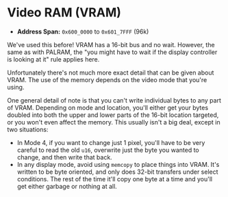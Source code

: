 # Video RAM (VRAM)

* **Address Span:** `0x600_0000` to `0x601_7FFF` (96k)

We've used this before! VRAM has a 16-bit bus and no wait. However, the same as
with PALRAM, the "you might have to wait if the display controller is looking at
it" rule applies here.

Unfortunately there's not much more exact detail that can be given about VRAM.
The use of the memory depends on the video mode that you're using.

One general detail of note is that you can't write individual bytes to any part
of VRAM. Depending on mode and location, you'll either get your bytes doubled
into both the upper and lower parts of the 16-bit location targeted, or you
won't even affect the memory. This usually isn't a big deal, except in two
situations:

* In Mode 4, if you want to change just 1 pixel, you'll have to be very careful
  to read the old `u16`, overwrite just the byte you wanted to change, and then
  write that back.
* In any display mode, avoid using `memcopy` to place things into VRAM.
  It's written to be byte oriented, and only does 32-bit transfers under select
  conditions. The rest of the time it'll copy one byte at a time and you'll get
  either garbage or nothing at all.
